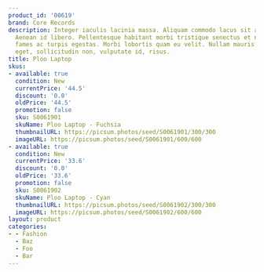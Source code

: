 ```yaml
---
product_id: '00619'
brand: Core Records
description: Integer iaculis lacinia massa. Aliquam commodo lacus sit amet nulla.
  Aenean id libero. Pellentesque habitant morbi tristique senectus et netus et malesuada
  fames ac turpis egestas. Morbi lobortis quam eu velit. Nullam mauris orci, porttitor
  eget, sollicitudin non, vulputate id, risus.
title: Ploo Laptop
skus:
- available: true
  condition: New
  currentPrice: '44.5'
  discount: '0.0'
  oldPrice: '44.5'
  promotion: false
  sku: S0061901
  skuName: Ploo Laptop - Fuchsia
  thumbnailURL: https://picsum.photos/seed/S0061901/300/300
  imageURL: https://picsum.photos/seed/S0061901/600/600
- available: true
  condition: New
  currentPrice: '33.6'
  discount: '0.0'
  oldPrice: '33.6'
  promotion: false
  sku: S0061902
  skuName: Ploo Laptop - Cyan
  thumbnailURL: https://picsum.photos/seed/S0061902/300/300
  imageURL: https://picsum.photos/seed/S0061902/600/600
layout: product
categories:
- - Fashion
  - Baz
  - Foo
  - Bar
---
```

